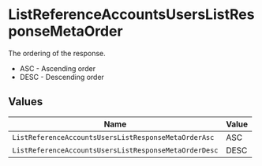 # ListReferenceAccountsUsersListResponseMetaOrder

The ordering of the response.
* ASC - Ascending order
* DESC - Descending order


## Values

| Name                                                  | Value                                                 |
| ----------------------------------------------------- | ----------------------------------------------------- |
| `ListReferenceAccountsUsersListResponseMetaOrderAsc`  | ASC                                                   |
| `ListReferenceAccountsUsersListResponseMetaOrderDesc` | DESC                                                  |